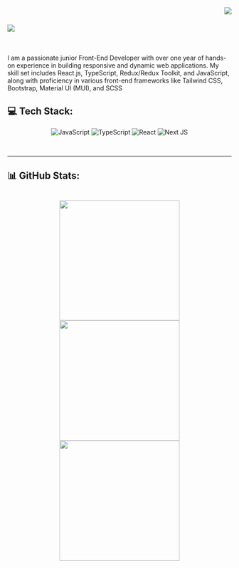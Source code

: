 
<img align="right" src="https://visitor-badge.laobi.icu/badge?page_id=tarannomm.tarannomm" />

<h1 align="left">
    <img src="https://readme-typing-svg.herokuapp.com/?font=Righteous&size=35&center=false&color=3670a0&vCenter=true&width=500&height=70&duration=3000&lines=Hi+There!+👋;+I'm+Tarannomm+Aazimii!;" />
</h1>

<br/>

<div align="left">
 
I am a passionate junior Front-End Developer with over one year
of hands-on experience in building responsive and dynamic web
applications. My skill set includes React.js, TypeScript,
Redux/Redux Toolkit, and JavaScript, along with proficiency in
various front-end frameworks like Tailwind CSS, Bootstrap, Material
UI (MUI), and SCSS
 </div>


<h2 align="left">💻 Tech Stack:</h2>

<div align="center">

![JavaScript](https://img.shields.io/badge/javascript-%23323330.svg?style=for-the-badge&logo=javascript&logoColor=%23F7DF1E)
![TypeScript](https://img.shields.io/badge/typescript-%23007ACC.svg?style=for-the-badge&logo=typescript&logoColor=white)
![React](https://img.shields.io/badge/react-%2320232a.svg?style=for-the-badge&logo=react&logoColor=%2361DAFB)
![Next JS](https://img.shields.io/badge/Next-black?style=for-the-badge&logo=next.js&logoColor=white)

</div>

<br/>
<hr/>

<h2 align="left"> 📊 GitHub Stats: </h2>
<br>
<div align=center>
  <img width="270px" src="https://github-readme-stats.anuraghazra1.vercel.app/api/top-langs/?username=tarannomm&layout=compact&theme=onedark" />
  <img width="270px" src="https://github-readme-stats.vercel.app/api?username=tarannomm&show_icons=true&theme=onedark">
  <img width="270px" src="https://github-readme-activity-graph.vercel.app/graph?username=tarannomm&theme=github">
</div>



  
